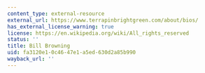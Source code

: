 ```yaml
---
content_type: external-resource
external_url: https://www.terrapinbrightgreen.com/about/bios/
has_external_license_warning: true
license: https://en.wikipedia.org/wiki/All_rights_reserved
status: ''
title: Bill Browning
uid: fa3120e1-0c46-47e1-a5ed-630d2a85b990
wayback_url: ''
---
```

